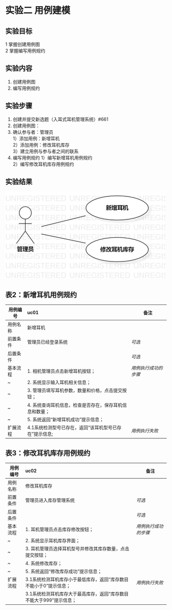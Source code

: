 # 实验二 用例建模

## 实验目标
1 掌握创建用例图     
2 掌握编写用例规约     

## 实验内容
1. 创建用例图    
2. 编写用例规约   

## 实验步骤
1. 创建并提交新选题（入耳式耳机管理系统）#661
2. 创建用例图：
3. 确认参与者：管理员   
 1）添加用例：新增耳机       
 2）添加用例：修改耳机库存   
 3）建立用例与参与者之间的联系   
4. 编写用例规约
 1）编写新增耳机用例规约   
 2）编写修改耳机库存用例规约   
 
## 实验结果

![第一个UML图](./test2model.jpg)
   

## 表2：新增耳机用例规约  

| 用例编号 | uc01                                                        | 备注                 |
| -------- | :-------------------------------------------------------- | -------------------- |
| 用例名称 | 新增耳机                                                    |                      |
| 前置条件 | 管理员已经登录系统                                       | *可选*               |
| 后置条件 |                                                            | *可选*               |
| 基本流程 | 1. 相机管理员点击新增耳机按钮；| *用例执行成功的步骤* |
| ~        | 2. 系统显示输入耳机相关信息；|                      
| ~        | 3. 管理员填写耳机参数，数量和价格，点击提交按钮；|                      
| ~        | 4. 系统查询耳机信息，检查是否存在，保存耳机信息和数量；|                      
| ~        | 5. 系统返回“新增耳机成功”提示信息；|                      
|扩展流程   | 4.1系统检测型号已存在，返回“该耳机型号已存在”提示信息; | *用例执行失败*       |
 
## 表3：修改耳机库存用例规约  

| 用例编号 | uc02                                                        | 备注                 |
| -------- | :-------------------------------------------------------- | -------------------- |
| 用例名称 | 修改耳机库存                                                   |                      |
| 前置条件 | 管理员进入库存管理系统                                       | *可选*               |
| 后置条件 |                                                            | *可选*               |
| 基本流程 | 1. 耳机管理员点击库存修改按钮；| *用例执行成功的步骤* |
| ~        | 2. 系统显示耳机库存界面；|                      
| ~        | 3. 耳机管理员选择耳机型号并修改其库存数量，点击提交按钮；|                      
| ~        | 4. 系统修改库存；|
| ~        | 5. 系统返回“修改库存成功”提示信息；|                      
|扩展流程   | 3.1系统检测耳机库存小于最低库存，返回“库存数目不能小于0”提示信息；  | *用例执行失败*      |
|          | 3.1系统检测耳机库存大于最高库存，返回“库存数目不能大于999”提示信息；  |
